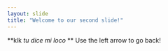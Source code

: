 ```yaml
---
layout: slide
title: "Welcome to our second slide!"
---
```

**klk *tu dice mi loco* **
Use the left arrow to go back!
